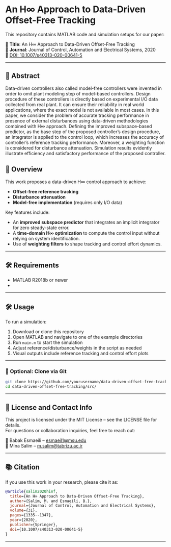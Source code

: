 
# An H∞ Approach to Data-Driven Offset-Free Tracking

This repository contains MATLAB code and simulation setups for our paper:

📄 **Title**: An H∞ Approach to Data-Driven Offset-Free Tracking  
📰 **Journal**: Journal of Control, Automation and Electrical Systems, 2020  
🔗 [DOI: 10.1007/s40313-020-00641-5](https://doi.org/10.1007/s40313-020-00641-5)

---

## 🧠 Abstract

Data-driven controllers also called model-free controllers were invented in order to omit plant modeling step of model-based
controllers. Design procedure of these controllers is directly based on experimental I/O data collected from real plant. It can
ensure their reliability in real world applications, where the exact model is not available in most cases. In this paper, we
consider the problem of accurate tracking performance in presence of external disturbances using data-driven methodologies
combined with H∞ approach. Defining the improved subspace-based predictor, as the base step of the proposed controller’s
design procedure, an integrator is applied to the control loop, which increases the accuracy of controller’s reference tracking
performance. Moreover, a weighting function is considered for disturbance attenuation. Simulation results evidently illustrate
efficiency and satisfactory performance of the proposed controller.

## 🎯 Overview

This work proposes a data-driven H∞ control approach to achieve:
- **Offset-free reference tracking**
- **Disturbance attenuation**
- **Model-free implementation** (requires only I/O data)

Key features include:
- An **improved subspace predictor** that integrates an implicit integrator for zero steady-state error.
- A **time-domain H∞ optimization** to compute the control input without relying on system identification.
- Use of **weighting filters** to shape tracking and control effort dynamics.

---

## 🛠 Requirements

- MATLAB R2018b or newer
- 
---

## 🛠 Usage

To run a simulation:

1. Download or clone this repository
2. Open MATLAB and navigate to one of the example directories
3. Run `main.m` to start the simulation
4. Adjust reference/disturbance/weights in the script as needed
5. Visual outputs include reference tracking and control effort plots

---

### 🔁 Optional: Clone via Git

```bash
git clone https://github.com/yourusername/data-driven-offset-free-tracking.git
cd data-driven-offset-free-tracking/src/
```

---

## 📜 License and Contact Info

This project is licensed under the MIT License – see the LICENSE file for details.  
For questions or collaboration inquiries, feel free to reach out:

📧 Babak Esmaeili – esmaeil1@msu.edu  
📧 Mina Salim – m.salim@tabrizu.ac.ir

---

## 📚 Citation

If you use this work in your research, please cite it as:

```bibtex
@article{salim2020hinf,
  title={An H∞ Approach to Data-Driven Offset-Free Tracking},
  author={Salim, M. and Esmaeili, B.},
  journal={Journal of Control, Automation and Electrical Systems},
  volume={31},
  pages={1335--1347},
  year={2020},
  publisher={Springer},
  doi={10.1007/s40313-020-00641-5}
}
```

---
